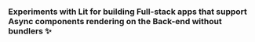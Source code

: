 ### Experiments with Lit for building Full-stack apps that support Async components rendering on the Back-end without bundlers ✨
